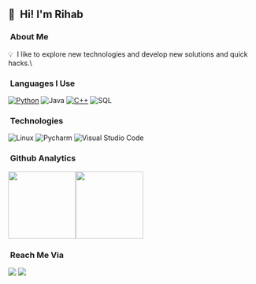 
## 👋 &nbsp;Hi! I'm Rihab

### &nbsp;About Me

💡  &nbsp;I like to explore new technologies and develop new solutions and quick hacks.\

### &nbsp;Languages I Use

[![Python](https://img.shields.io/badge/-Python-000?&logo=python)](https://github.com/GhaziXX?tab=repositories&q=&type=&language=python)
![Java](https://img.shields.io/badge/-Java-000?&logo=Java)
[![C++](https://img.shields.io/badge/-C++-000?&logo=c%2b%2b)](https://github.com/GhaziXX?tab=repositories&q=&type=&language=c++)
![SQL](https://img.shields.io/badge/-SQL-000?&logo=MySQL)

### &nbsp;Technologies

![Linux](https://img.shields.io/badge/-Linux-000?&logo=Linux&logoColor=FCC624)
![Pycharm](https://img.shields.io/badge/-Pycharm-000?style=flat&logo=pycharm&logoColor=ff69b4)
![Visual Studio Code](https://img.shields.io/badge/-Visual%20Studio%20Code-000?style=flat&logo=visual-studio-code&logoColor=007ACC)



### &nbsp;Github Analytics

<a href="https://github.com/Rihab114/"><img height="137px" src="https://github-readme-stats.vercel.app/api?username=Rihab114&hide_title=true&hide_border=true&show_icons=true&include_all_commits=true&count_private=true&line_height=21&text_color=000&icon_color=000&bg_color=0,ea6161,ffc64d,fffc4d,52fa5a&theme=graywhite" /><!-- wi*quL3fcV --><img height="137px" src="https://github-readme-stats.vercel.app/api/top-langs/?username=Rihab114&hide=html&hide_title=true&hide_border=true&layout=compact&langs_count=7&exclude_repo=comp426,Redventures-Movie-Quotes&text_color=000&icon_color=fff&bg_color=0,52fa5a,4dfcff,c64dff&theme=graywhite" /></a>

### &nbsp;Reach Me Via

<a href="mailto:rihab.ghrab@supcom.tn"><img src="https://img.shields.io/badge/-rihab.ghrab@supcom.tn-000?&logo=Gmail"/></a>
<a href="https://www.linkedin.com/in/rihab-ghrab-1382691b6/"><img src="https://img.shields.io/badge/-Rihab%20Ghrab-000?&logo=Linkedin"/></a>


